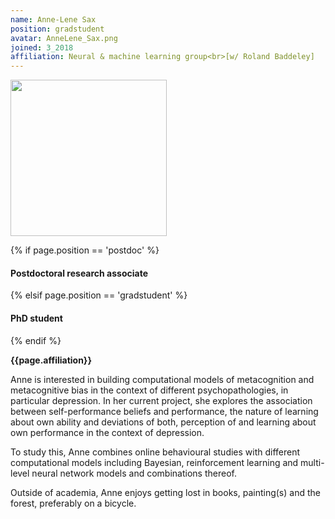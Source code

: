 ```yaml
---
name: Anne-Lene Sax
position: gradstudent
avatar: AnneLene_Sax.png
joined: 3_2018
affiliation: Neural & machine learning group<br>[w/ Roland Baddeley]
---
```


<img width="250" src="{{site.baseurl}}/images/people/{{page.avatar}}" data-action="zoom">

 {% if page.position == 'postdoc' %}
<h4>Postdoctoral research associate</h4>
 {% elsif page.position == 'gradstudent' %}
<h4>PhD student</h4>
 {% endif %}

<b>{{page.affiliation}}</b>

Anne is interested in building computational models of metacognition and metacognitive bias in the context of different psychopathologies, in particular depression. In her current project, she explores the association between self-performance beliefs and performance, the nature of learning about own ability and deviations of both, perception of and learning about own performance in the context of depression. 

To study this, Anne combines online behavioural studies with different computational models including Bayesian, reinforcement learning and multi-level neural network models and combinations thereof.

Outside of academia, Anne enjoys getting lost in books, painting(s) and the forest, preferably on a bicycle.
